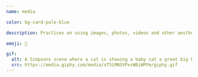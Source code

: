 ```yaml
---
name: media

color: bg-card-pale-blue

description: Practices on using images, photos, videos and other aesthetics on the internet.

emoji: 📸

gif:
  alt: A Simpsons scene where a cat is showing a baby cat a great big ball of yarn.
  src: https://media.giphy.com/media/xT5LMN3VPxsWBiWPFm/giphy.gif
---
```

